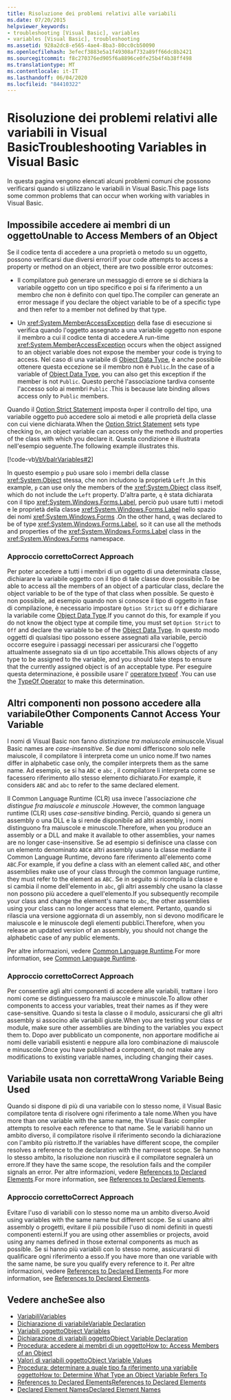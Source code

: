 ```yaml
---
title: Risoluzione dei problemi relativi alle variabili
ms.date: 07/20/2015
helpviewer_keywords:
- troubleshooting [Visual Basic], variables
- variables [Visual Basic], troubleshooting
ms.assetid: 928a2dc8-e565-4ae4-8ba3-80cc0cb50090
ms.openlocfilehash: 3efecf3883e5a1f49308af732a89ff66dc8b2421
ms.sourcegitcommit: f8c270376ed905f6a8896ce0fe25b4f4b38ff498
ms.translationtype: MT
ms.contentlocale: it-IT
ms.lasthandoff: 06/04/2020
ms.locfileid: "84410322"
---
```

# <a name="troubleshooting-variables-in-visual-basic"></a><span data-ttu-id="19f58-102">Risoluzione dei problemi relativi alle variabili in Visual Basic</span><span class="sxs-lookup"><span data-stu-id="19f58-102">Troubleshooting Variables in Visual Basic</span></span>
<span data-ttu-id="19f58-103">In questa pagina vengono elencati alcuni problemi comuni che possono verificarsi quando si utilizzano le variabili in Visual Basic.</span><span class="sxs-lookup"><span data-stu-id="19f58-103">This page lists some common problems that can occur when working with variables in Visual Basic.</span></span>  
  
## <a name="unable-to-access-members-of-an-object"></a><span data-ttu-id="19f58-104">Impossibile accedere ai membri di un oggetto</span><span class="sxs-lookup"><span data-stu-id="19f58-104">Unable to Access Members of an Object</span></span>  
 <span data-ttu-id="19f58-105">Se il codice tenta di accedere a una proprietà o metodo su un oggetto, possono verificarsi due diversi errori:</span><span class="sxs-lookup"><span data-stu-id="19f58-105">If your code attempts to access a property or method on an object, there are two possible error outcomes:</span></span>  
  
- <span data-ttu-id="19f58-106">Il compilatore può generare un messaggio di errore se si dichiara la variabile oggetto con un tipo specifico e poi si fa riferimento a un membro che non è definito con quel tipo.</span><span class="sxs-lookup"><span data-stu-id="19f58-106">The compiler can generate an error message if you declare the object variable to be of a specific type and then refer to a member not defined by that type.</span></span>  
  
- <span data-ttu-id="19f58-107">Un <xref:System.MemberAccessException> della fase di esecuzione si verifica quando l'oggetto assegnato a una variabile oggetto non espone il membro a cui il codice tenta di accedere.</span><span class="sxs-lookup"><span data-stu-id="19f58-107">A run-time <xref:System.MemberAccessException> occurs when the object assigned to an object variable does not expose the member your code is trying to access.</span></span> <span data-ttu-id="19f58-108">Nel caso di una variabile di [Object Data Type](../../../language-reference/data-types/object-data-type.md), è anche possibile ottenere questa eccezione se il membro non è `Public`.</span><span class="sxs-lookup"><span data-stu-id="19f58-108">In the case of a variable of [Object Data Type](../../../language-reference/data-types/object-data-type.md), you can also get this exception if the member is not `Public`.</span></span> <span data-ttu-id="19f58-109">Questo perché l'associazione tardiva consente l'accesso solo ai membri `Public` .</span><span class="sxs-lookup"><span data-stu-id="19f58-109">This is because late binding allows access only to `Public` members.</span></span>  
  
 <span data-ttu-id="19f58-110">Quando il [Option Strict Statement](../../../language-reference/statements/option-strict-statement.md) imposta `On`per il controllo del tipo, una variabile oggetto può accedere solo ai metodi e alle proprietà della classe con cui viene dichiarata.</span><span class="sxs-lookup"><span data-stu-id="19f58-110">When the [Option Strict Statement](../../../language-reference/statements/option-strict-statement.md) sets type checking `On`, an object variable can access only the methods and properties of the class with which you declare it.</span></span> <span data-ttu-id="19f58-111">Questa condizione è illustrata nell'esempio seguente.</span><span class="sxs-lookup"><span data-stu-id="19f58-111">The following example illustrates this.</span></span>  

 [!code-vb[VbVbalrVariables#2](~/samples/snippets/visualbasic/VS_Snippets_VBCSharp/VbVbalrVariables/VB/Class1.vb#2)]  
  
 <span data-ttu-id="19f58-112">In questo esempio `p` può usare solo i membri della classe <xref:System.Object> stessa, che non includono la proprietà `Left` .</span><span class="sxs-lookup"><span data-stu-id="19f58-112">In this example, `p` can use only the members of the <xref:System.Object> class itself, which do not include the `Left` property.</span></span> <span data-ttu-id="19f58-113">D'altra parte, `q` è stata dichiarata con il tipo <xref:System.Windows.Forms.Label>, perciò può usare tutti i metodi e le proprietà della classe <xref:System.Windows.Forms.Label> nello spazio dei nomi <xref:System.Windows.Forms> .</span><span class="sxs-lookup"><span data-stu-id="19f58-113">On the other hand, `q` was declared to be of type <xref:System.Windows.Forms.Label>, so it can use all the methods and properties of the <xref:System.Windows.Forms.Label> class in the <xref:System.Windows.Forms> namespace.</span></span>  
  
### <a name="correct-approach"></a><span data-ttu-id="19f58-114">Approccio corretto</span><span class="sxs-lookup"><span data-stu-id="19f58-114">Correct Approach</span></span>  
 <span data-ttu-id="19f58-115">Per poter accedere a tutti i membri di un oggetto di una determinata classe, dichiarare la variabile oggetto con il tipo di tale classe dove possibile.</span><span class="sxs-lookup"><span data-stu-id="19f58-115">To be able to access all the members of an object of a particular class, declare the object variable to be of the type of that class when possible.</span></span> <span data-ttu-id="19f58-116">Se questo è non possibile, ad esempio quando non si conosce il tipo di oggetto in fase di compilazione, è necessario impostare `Option Strict` su `Off` e dichiarare la variabile come [Object Data Type](../../../language-reference/data-types/object-data-type.md).</span><span class="sxs-lookup"><span data-stu-id="19f58-116">If you cannot do this, for example if you do not know the object type at compile time, you must set `Option Strict` to `Off` and declare the variable to be of the [Object Data Type](../../../language-reference/data-types/object-data-type.md).</span></span> <span data-ttu-id="19f58-117">In questo modo oggetti di qualsiasi tipo possono essere assegnati alla variabile, perciò occorre eseguire i passaggi necessari per assicurarsi che l'oggetto attualmente assegnato sia di un tipo accettabile.</span><span class="sxs-lookup"><span data-stu-id="19f58-117">This allows objects of any type to be assigned to the variable, and you should take steps to ensure that the currently assigned object is of an acceptable type.</span></span> <span data-ttu-id="19f58-118">Per eseguire questa determinazione, è possibile usare l' [operatore typeof](../../../language-reference/operators/typeof-operator.md) .</span><span class="sxs-lookup"><span data-stu-id="19f58-118">You can use the [TypeOf Operator](../../../language-reference/operators/typeof-operator.md) to make this determination.</span></span>  
  
## <a name="other-components-cannot-access-your-variable"></a><span data-ttu-id="19f58-119">Altri componenti non possono accedere alla variabile</span><span class="sxs-lookup"><span data-stu-id="19f58-119">Other Components Cannot Access Your Variable</span></span>  
 <span data-ttu-id="19f58-120">I nomi di Visual Basic non fanno *distinzione tra maiuscole e*minuscole.</span><span class="sxs-lookup"><span data-stu-id="19f58-120">Visual Basic names are *case-insensitive*.</span></span> <span data-ttu-id="19f58-121">Se due nomi differiscono solo nelle maiuscole, il compilatore li interpreta come un unico nome.</span><span class="sxs-lookup"><span data-stu-id="19f58-121">If two names differ in alphabetic case only, the compiler interprets them as the same name.</span></span> <span data-ttu-id="19f58-122">Ad esempio, se si ha `ABC` e `abc` , il compilatore li interpreta come se facessero riferimento allo stesso elemento dichiarato.</span><span class="sxs-lookup"><span data-stu-id="19f58-122">For example, it considers `ABC` and `abc` to refer to the same declared element.</span></span>  
  
 <span data-ttu-id="19f58-123">Il Common Language Runtime (CLR) usa invece l'associazione *che distingue fra maiuscole e minuscole* .</span><span class="sxs-lookup"><span data-stu-id="19f58-123">However, the common language runtime (CLR) uses *case-sensitive* binding.</span></span> <span data-ttu-id="19f58-124">Perciò, quando si genera un assembly o una DLL e la si rende disponibile ad altri assembly, i nomi distinguono fra maiuscole e minuscole.</span><span class="sxs-lookup"><span data-stu-id="19f58-124">Therefore, when you produce an assembly or a DLL and make it available to other assemblies, your names are no longer case-insensitive.</span></span> <span data-ttu-id="19f58-125">Se ad esempio si definisce una classe con un elemento denominato `ABC`e altri assembly usano la classe mediante il Common Language Runtime, devono fare riferimento all'elemento come `ABC`.</span><span class="sxs-lookup"><span data-stu-id="19f58-125">For example, if you define a class with an element called `ABC`, and other assemblies make use of your class through the common language runtime, they must refer to the element as `ABC`.</span></span> <span data-ttu-id="19f58-126">Se in seguito si ricompila la classe e si cambia il nome dell'elemento in `abc`, gli altri assembly che usano la classe non possono più accedere a quell'elemento.</span><span class="sxs-lookup"><span data-stu-id="19f58-126">If you subsequently recompile your class and change the element's name to `abc`, the other assemblies using your class can no longer access that element.</span></span> <span data-ttu-id="19f58-127">Pertanto, quando si rilascia una versione aggiornata di un assembly, non si devono modificare le maiuscole e le minuscole degli elementi pubblici.</span><span class="sxs-lookup"><span data-stu-id="19f58-127">Therefore, when you release an updated version of an assembly, you should not change the alphabetic case of any public elements.</span></span>  
  
 <span data-ttu-id="19f58-128">Per altre informazioni, vedere [Common Language Runtime](../../../../standard/clr.md).</span><span class="sxs-lookup"><span data-stu-id="19f58-128">For more information, see [Common Language Runtime](../../../../standard/clr.md).</span></span>  
  
### <a name="correct-approach"></a><span data-ttu-id="19f58-129">Approccio corretto</span><span class="sxs-lookup"><span data-stu-id="19f58-129">Correct Approach</span></span>  
 <span data-ttu-id="19f58-130">Per consentire agli altri componenti di accedere alle variabili, trattare i loro nomi come se distinguessero fra maiuscole e minuscole.</span><span class="sxs-lookup"><span data-stu-id="19f58-130">To allow other components to access your variables, treat their names as if they were case-sensitive.</span></span> <span data-ttu-id="19f58-131">Quando si testa la classe o il modulo, assicurarsi che gli altri assembly si associno alle variabili giuste.</span><span class="sxs-lookup"><span data-stu-id="19f58-131">When you are testing your class or module, make sure other assemblies are binding to the variables you expect them to.</span></span> <span data-ttu-id="19f58-132">Dopo aver pubblicato un componente, non apportare modifiche ai nomi delle variabili esistenti e neppure alla loro combinazione di maiuscole e minuscole.</span><span class="sxs-lookup"><span data-stu-id="19f58-132">Once you have published a component, do not make any modifications to existing variable names, including changing their cases.</span></span>  
  
## <a name="wrong-variable-being-used"></a><span data-ttu-id="19f58-133">Variabile usata non corretta</span><span class="sxs-lookup"><span data-stu-id="19f58-133">Wrong Variable Being Used</span></span>  
 <span data-ttu-id="19f58-134">Quando si dispone di più di una variabile con lo stesso nome, il Visual Basic compilatore tenta di risolvere ogni riferimento a tale nome.</span><span class="sxs-lookup"><span data-stu-id="19f58-134">When you have more than one variable with the same name, the Visual Basic compiler attempts to resolve each reference to that name.</span></span> <span data-ttu-id="19f58-135">Se le variabili hanno un ambito diverso, il compilatore risolve il riferimento secondo la dichiarazione con l'ambito più ristretto.</span><span class="sxs-lookup"><span data-stu-id="19f58-135">If the variables have different scope, the compiler resolves a reference to the declaration with the narrowest scope.</span></span> <span data-ttu-id="19f58-136">Se hanno lo stesso ambito, la risoluzione non riuscirà e il compilatore segnalerà un errore.</span><span class="sxs-lookup"><span data-stu-id="19f58-136">If they have the same scope, the resolution fails and the compiler signals an error.</span></span> <span data-ttu-id="19f58-137">Per altre informazioni, vedere [References to Declared Elements](../declared-elements/references-to-declared-elements.md).</span><span class="sxs-lookup"><span data-stu-id="19f58-137">For more information, see [References to Declared Elements](../declared-elements/references-to-declared-elements.md).</span></span>  
  
### <a name="correct-approach"></a><span data-ttu-id="19f58-138">Approccio corretto</span><span class="sxs-lookup"><span data-stu-id="19f58-138">Correct Approach</span></span>  
 <span data-ttu-id="19f58-139">Evitare l'uso di variabili con lo stesso nome ma un ambito diverso.</span><span class="sxs-lookup"><span data-stu-id="19f58-139">Avoid using variables with the same name but different scope.</span></span> <span data-ttu-id="19f58-140">Se si usano altri assembly o progetti, evitare il più possibile l'uso di nomi definiti in questi componenti esterni.</span><span class="sxs-lookup"><span data-stu-id="19f58-140">If you are using other assemblies or projects, avoid using any names defined in those external components as much as possible.</span></span> <span data-ttu-id="19f58-141">Se si hanno più variabili con lo stesso nome, assicurarsi di qualificare ogni riferimento a esso.</span><span class="sxs-lookup"><span data-stu-id="19f58-141">If you have more than one variable with the same name, be sure you qualify every reference to it.</span></span> <span data-ttu-id="19f58-142">Per altre informazioni, vedere [References to Declared Elements](../declared-elements/references-to-declared-elements.md).</span><span class="sxs-lookup"><span data-stu-id="19f58-142">For more information, see [References to Declared Elements](../declared-elements/references-to-declared-elements.md).</span></span>  
  
## <a name="see-also"></a><span data-ttu-id="19f58-143">Vedere anche</span><span class="sxs-lookup"><span data-stu-id="19f58-143">See also</span></span>

- [<span data-ttu-id="19f58-144">Variabili</span><span class="sxs-lookup"><span data-stu-id="19f58-144">Variables</span></span>](index.md)
- [<span data-ttu-id="19f58-145">Dichiarazione di variabile</span><span class="sxs-lookup"><span data-stu-id="19f58-145">Variable Declaration</span></span>](variable-declaration.md)
- [<span data-ttu-id="19f58-146">Variabili oggetto</span><span class="sxs-lookup"><span data-stu-id="19f58-146">Object Variables</span></span>](object-variables.md)
- [<span data-ttu-id="19f58-147">Dichiarazione di variabili oggetto</span><span class="sxs-lookup"><span data-stu-id="19f58-147">Object Variable Declaration</span></span>](object-variable-declaration.md)
- [<span data-ttu-id="19f58-148">Procedura: accedere ai membri di un oggetto</span><span class="sxs-lookup"><span data-stu-id="19f58-148">How to: Access Members of an Object</span></span>](how-to-access-members-of-an-object.md)
- [<span data-ttu-id="19f58-149">Valori di variabili oggetto</span><span class="sxs-lookup"><span data-stu-id="19f58-149">Object Variable Values</span></span>](object-variable-values.md)
- [<span data-ttu-id="19f58-150">Procedura: determinare a quale tipo fa riferimento una variabile oggetto</span><span class="sxs-lookup"><span data-stu-id="19f58-150">How to: Determine What Type an Object Variable Refers To</span></span>](how-to-determine-what-type-an-object-variable-refers-to.md)
- [<span data-ttu-id="19f58-151">References to Declared Elements</span><span class="sxs-lookup"><span data-stu-id="19f58-151">References to Declared Elements</span></span>](../declared-elements/references-to-declared-elements.md)
- [<span data-ttu-id="19f58-152">Declared Element Names</span><span class="sxs-lookup"><span data-stu-id="19f58-152">Declared Element Names</span></span>](../declared-elements/declared-element-names.md)
